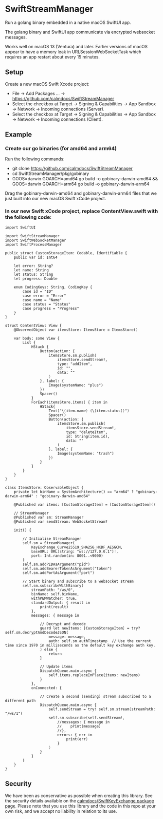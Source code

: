# SwiftStreamManager

Run a golang binary embedded in a native macOS SwiftUI app.

The golang binary and SwiftUI app communicate via encrypted websocket messages.

Works well on macOS 13 (Ventura) and later.  Earlier versions of macOS appear to have a memory leak in URLSessionWebSocketTask which requires an app restart about every 15 minutes.

## Setup

Create a new macOS Swift Xcode project:
- File -> Add Packages ... -> https://github.com/calmdocs/SwiftStreamManager
- Select the checkbox at Target -> Signing & Capabilities -> App Sandbox -> Network -> Incoming connections (Server).
- Select the checkbox at Target -> Signing & Capabilities -> App Sandbox -> Network -> Incoming connections (Client).

## Example

### Create our go binaries (for amd64 and arm64)

Run the following commands:
- git clone https://github.com/calmdocs/SwiftStreamManager
- cd SwiftStreamManager/pkg/gobinary
- GOOS=darwin GOARCH=amd64 go build -o gobinary-darwin-amd64 && GOOS=darwin GOARCH=arm64 go build -o gobinary-darwin-arm64

Drag the gobinary-darwin-amd64 and gobinary-darwin-arm64 files that we just built into our new macOS Swift xCode project.

### In our new Swift xCode project, replace ContentView.swift with the following code:

```
import SwiftUI

import SwiftStreamManager
import SwiftWebSocketManager
import SwiftProcessManager

public struct CustomStorageItem: Codable, Identifiable {
    public var id: Int64
    
    let error: String?
    let name: String
    let status: String
    let progress: Double

    enum CodingKeys: String, CodingKey {
        case id = "ID"
        case error = "Error"
        case name = "Name"
        case status = "Status"
        case progress = "Progress"
    }
}

struct ContentView: View {
    @ObservedObject var itemsStore: ItemsStore = ItemsStore()
     
    var body: some View {
        List {
            HStack {
                Button(action: {
                    itemsStore.sm.publish(
                        itemsStore.sendStream!,
                        type: "addItem",
                        id: "",
                        data: ""
                    )
                }, label: {
                    Image(systemName: "plus")
                })
                Spacer()
            }
            ForEach(itemsStore.items) { item in
                HStack{
                    Text("\(item.name) (\(item.status))")
                    Spacer()
                    Button(action: {
                        itemsStore.sm.publish(
                            itemsStore.sendStream!,
                            type: "deleteItem",
                            id: String(item.id),
                            data: ""
                        )
                    }, label: {
                        Image(systemName: "trash")
                    })
                }
            }
        }
    }
}

class ItemsStore: ObservableObject {
    private let binName = SystemArchitecture() == "arm64" ? "gobinary-darwin-arm64" : "gobinary-darwin-amd64"

    @Published var items: [CustomStorageItem] = [CustomStorageItem]()
    
    // StreamManager
    @Published var sm: StreamManager
    @Published var sendStream: WebSocketStream?
  
    init() {
      
        // Initialise StreamManager
        self.sm = StreamManager(
            KeyExchange_Curve25519_SHA256_HKDF_AESGCM,
            baseURL: URL(string: "ws://127.0.0.1")!,
            port: Int.random(in: 8001..<9000)
        )
        self.sm.addPIDAsArgument("pid")
        self.sm.addBearerTokenAsArgument("token")
        self.sm.addPortAsArgument("port")
        
        // Start binary and subscribe to a websocket stream
        self.sm.subscribeWithBinary(
            streamPath: "/ws/0",
            binName: self.binName,
            withPEMWatcher: true,
            standardOutput: { result in
                print(result)
            },
            messages: { message in

                // Decrypt and decode
                guard let newItems: [CustomStorageItem] = try? self.sm.decryptAndDecodeJSON(
                    message: message,
                    auth: self.sm.authTimestamp  // Use the current time since 1970 in milliseconds as the default key exchange auth key.
                ) else {
                    return
                }

                // Update items
                DispatchQueue.main.async {
                    self.items.replaceInPlace(items: newItems)
                }
            },
            onConnected: {
                
                // Create a second (sending) stream subscribed to a different path
                DispatchQueue.main.async {
                    self.sendStream = try! self.sm.stream(streamPath: "/ws/1")
                    self.sm.subscribe(self.sendStream!,
                        //messages: { message in
                        //    print(message)
                        //},
                        errors: { err in
                            print(err)
                        }
                    )
                }
            }
        )
    }
}
```
## Security

We have been as conservative as possible when creating this library.  See the security details available on the [calmdocs/SwiftKeyExchange package page](https://github.com/calmdocs/SwiftKeyExchange). Please note that you use this library and the code in this repo at your own risk, and we accept no liability in relation to its use.

